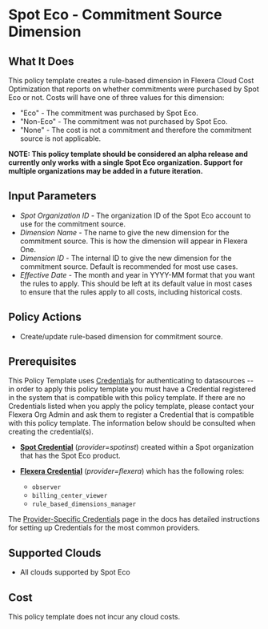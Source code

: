 # Spot Eco - Commitment Source Dimension

## What It Does

This policy template creates a rule-based dimension in Flexera Cloud Cost Optimization that reports on whether commitments were purchased by Spot Eco or not. Costs will have one of three values for this dimension:

- "Eco" - The commitment was purchased by Spot Eco.
- "Non-Eco" - The commitment was not purchased by Spot Eco.
- "None" - The cost is not a commitment and therefore the commitment source is not applicable.

**NOTE: This policy template should be considered an alpha release and currently only works with a single Spot Eco organization. Support for multiple organizations may be added in a future iteration.**

## Input Parameters

- *Spot Organization ID* - The organization ID of the Spot Eco account to use for the commitment source.
- *Dimension Name* - The name to give the new dimension for the commitment source. This is how the dimension will appear in Flexera One.
- *Dimension ID* - The internal ID to give the new dimension for the commitment source. Default is recommended for most use cases.
- *Effective Date* - The month and year in YYYY-MM format that you want the rules to apply. This should be left at its default value in most cases to ensure that the rules apply to all costs, including historical costs.

## Policy Actions

- Create/update rule-based dimension for commitment source.

## Prerequisites

This Policy Template uses [Credentials](https://docs.flexera.com/flexera/EN/Automation/ManagingCredentialsExternal.htm) for authenticating to datasources -- in order to apply this policy template you must have a Credential registered in the system that is compatible with this policy template. If there are no Credentials listed when you apply the policy template, please contact your Flexera Org Admin and ask them to register a Credential that is compatible with this policy template. The information below should be consulted when creating the credential(s).

- [**Spot Credential**](https://docs.flexera.com/flexera/EN/Automation/ProviderCredentials.htm#automationadmin_1982464505_1137485) (*provider=spotinst*) created within a Spot organization that has the Spot Eco product.

- [**Flexera Credential**](https://docs.flexera.com/flexera/EN/Automation/ProviderCredentials.htm) (*provider=flexera*) which has the following roles:
  - `observer`
  - `billing_center_viewer`
  - `rule_based_dimensions_manager`

The [Provider-Specific Credentials](https://docs.flexera.com/flexera/EN/Automation/ProviderCredentials.htm) page in the docs has detailed instructions for setting up Credentials for the most common providers.

## Supported Clouds

- All clouds supported by Spot Eco

## Cost

This policy template does not incur any cloud costs.
